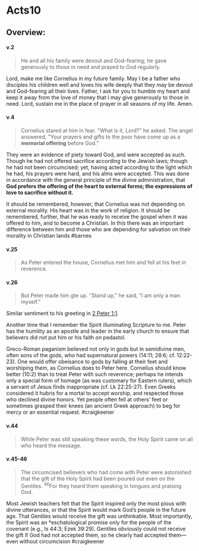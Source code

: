 # Acts10

## Overview:



#### v.2
>He and all his family were devout and God-fearing; he gave generously to those in need and prayed to God regularly.

Lord, make me like Cornelius in my future family. May I be a father who disciples his children well and loves his wife deeply that they may be devout and God-fearing all their lives. Father, I ask for you to humble my heart and keep it away from the love of money that I may give generously to those in need. Lord, sustain me in the place of prayer in all seasons of my life. Amen.

#### v.4
>Cornelius stared at him in fear. "What is it, Lord?" he asked.
>The angel answered, "Your prayers and gifts to the poor have come up as a **memorial offering** before God."

They were an evidence of piety toward God, and were accepted as such. Though he had not offered sacrifice according to the Jewish laws; though he had not been circumcised; yet, having acted according to the light which he had, his prayers were hard, and his alms were accepted. This was done in accordance with the general principle of the divine administration, that **God prefers the offering of the heart to external forms; the expressions of love to sacrifice without it.**

It should be remembered, however, that Cornelius was not depending on external morality. His heart was in the work of religion. It should be remembered, further, that he was ready to receive the gospel when it was offered to him, and to become a Christian. In this there was an important difference between him and those who are depending for salvation on their morality in Christian lands
#barnes 

#### v.25
>As Peter entered the house, Cornelius met him and fell at his feet in reverence.

#### v.26
>But Peter made him gte up. "Stand up," he said, "I am only a man myself."

Similar sentiment to his greeting in [2 Peter 1:1](2Peter1#v.1).

Another time that I remember the Spirit illuminating Scripture to me. Peter has the humility as an apostle and leader in the early church to ensure that believers did not put him or his faith on pedastol.

Greco-Roman paganism believed not only in gods but in semidivine men, often sons of the gods, who had supernatural powers (14:11; 28:6; cf. 12:22-23). One would offer obeisance to gods by falling at their feet and worshiping them, as Cornelius does to Peter here. Cornelius should know better (10:2) than to treat Peter with such reverence; perhaps he intends only a special form of homage (as was customary for Eastern rulers), which a servant of Jesus finds inappropriate (cf. Lk 22:25-27). Even Greeks considered it hubris for a mortal to accept worship, and respected those who declined divine honors. Yet people often fell at others’ feet or sometimes grasped their knees (an ancient Greek approach) to beg for mercy or an essential request.
#craigkeener 

#### v.44
>While Peter was still speaking these words, the Holy Spirit came on all who heard the message.

#### v.45-46
>The circumcised believers who had come with Peter were astonished that the gift of the Holy Spirit had been poured out even on the Gentiles. <sup>46</sup>For they heard them speaking in tongues and praising God.

Most Jewish teachers felt that the Spirit inspired only the most pious with divine utterances, or that the Spirit would mark God’s people in the future age. That Gentiles would receive the gift was unthinkable. Most importantly, the Spirit was an \*eschatological promise only for the people of the covenant (e.g., Is 44:3; Ezek 39:29). Gentiles obviously could not receive the gift if God had not accepted them, so he clearly had accepted them— even without circumcision
#craigkeener 

